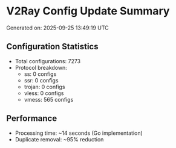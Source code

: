 # V2Ray Config Update Summary
Generated on: 2025-09-25 13:49:19 UTC

## Configuration Statistics
- Total configurations: 7273
- Protocol breakdown:
  - ss: 0 configs
  - ssr: 0 configs
  - trojan: 0 configs
  - vless: 0 configs
  - vmess: 565 configs

## Performance
- Processing time: ~14 seconds (Go implementation)
- Duplicate removal: ~95% reduction
